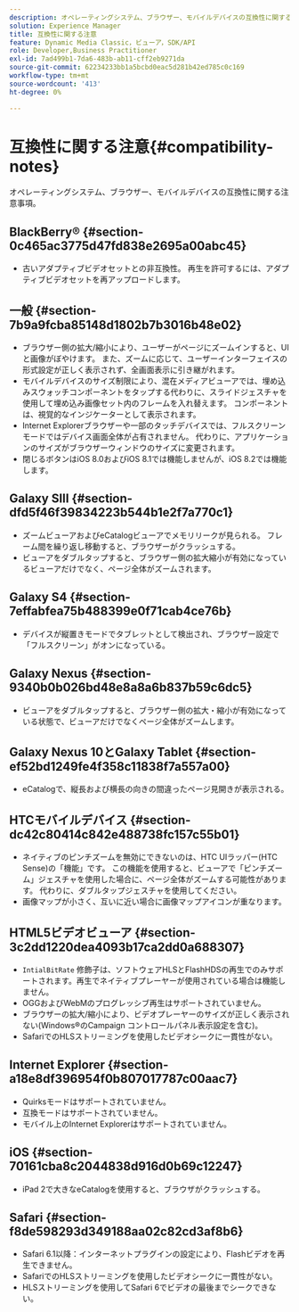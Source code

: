 ```yaml
---
description: オペレーティングシステム、ブラウザー、モバイルデバイスの互換性に関する注意事項。
solution: Experience Manager
title: 互換性に関する注意
feature: Dynamic Media Classic，ビューア，SDK/API
role: Developer,Business Practitioner
exl-id: 7ad499b1-7da6-483b-ab11-cff2eb9271da
source-git-commit: 62234233bb1a5bcbd0eac5d281b42ed785c0c169
workflow-type: tm+mt
source-wordcount: '413'
ht-degree: 0%

---
```


# 互換性に関する注意{#compatibility-notes}

<!-- Updated April 06, 2021 from https://wiki.corp.adobe.com/pages/viewpage.action?spaceKey=scene7qa&title=s7Viewers%2C+S7SDK%2C+S7OnDemand+Release+Notes - Contact is Sasha -->

オペレーティングシステム、ブラウザー、モバイルデバイスの互換性に関する注意事項。

## BlackBerry® {#section-0c465ac3775d47fd838e2695a00abc45}

* 古いアダプティブビデオセットとの非互換性。 再生を許可するには、アダプティブビデオセットを再アップロードします。

## 一般 {#section-7b9a9fcba85148d1802b7b3016b48e02}

* ブラウザー側の拡大/縮小により、ユーザーがページにズームインすると、UIと画像がぼやけます。 また、ズームに応じて、ユーザーインターフェイスの形式設定が正しく表示されず、全画面表示に引き継がれます。
* モバイルデバイスのサイズ制限により、混在メディアビューアでは、埋め込みスウォッチコンポーネントをタップする代わりに、スライドジェスチャを使用して埋め込み画像セット内のフレームを入れ替えます。 コンポーネントは、視覚的なインジケーターとして表示されます。
* Internet Explorerブラウザーや一部のタッチデバイスでは、フルスクリーンモードではデバイス画面全体が占有されません。 代わりに、アプリケーションのサイズがブラウザーウィンドウのサイズに変更されます。
* 閉じるボタンはiOS 8.0およびiOS 8.1では機能しませんが、iOS 8.2では機能します。

## Galaxy SIII {#section-dfd5f46f39834223b544b1e2f7a770c1}

* ズームビューアおよびeCatalogビューアでメモリリークが見られる。 フレーム間を繰り返し移動すると、ブラウザーがクラッシュする。
* ビューアをダブルタップすると、ブラウザー側の拡大縮小が有効になっているビューアだけでなく、ページ全体がズームされます。

## Galaxy S4 {#section-7effabfea75b488399e0f71cab4ce76b}

* デバイスが縦置きモードでタブレットとして検出され、ブラウザー設定で「フルスクリーン」がオンになっている。

## Galaxy Nexus {#section-9340b0b026bd48e8a8a6b837b59c6dc5}

* ビューアをダブルタップすると、ブラウザー側の拡大・縮小が有効になっている状態で、ビューアだけでなくページ全体がズームします。

## Galaxy Nexus 10とGalaxy Tablet {#section-ef52bd1249fe4f358c11838f7a557a00}

* eCatalogで、縦長および横長の向きの間違ったページ見開きが表示される。

## HTCモバイルデバイス {#section-dc42c80414c842e488738fc157c55b01}

* ネイティブのピンチズームを無効にできないのは、HTC UIラッパー(HTC Sense)の「機能」です。 この機能を使用すると、ビューアで「ピンチズーム」ジェスチャを使用した場合に、ページ全体がズームする可能性があります。 代わりに、ダブルタップジェスチャを使用してください。
* 画像マップが小さく、互いに近い場合に画像マップアイコンが重なります。

## HTML5ビデオビューア {#section-3c2dd1220dea4093b17ca2dd0a688307}

* `IntialBitRate` 修飾子は、ソフトウェアHLSとFlashHDSの再生でのみサポートされます。再生でネイティブプレーヤーが使用されている場合は機能しません。
* OGGおよびWebMのプログレッシブ再生はサポートされていません。
* ブラウザーの拡大/縮小により、ビデオプレーヤーのサイズが正しく表示されない(Windows®のCampaign コントロールパネル表示設定を含む)。
* SafariでのHLSストリーミングを使用したビデオシークに一貫性がない。

## Internet Explorer {#section-a18e8df396954f0b807017787c00aac7}

* Quirksモードはサポートされていません。
* 互換モードはサポートされていません。
* モバイル上のInternet Explorerはサポートされていません。

## iOS {#section-70161cba8c2044838d916d0b69c12247}

* iPad 2で大きなeCatalogを使用すると、ブラウザがクラッシュする。

## Safari {#section-f8de598293d349188aa02c82cd3af8b6}

* Safari 6.1以降：インターネットプラグインの設定により、Flashビデオを再生できません。
* SafariでのHLSストリーミングを使用したビデオシークに一貫性がない。
* HLSストリーミングを使用してSafari 6でビデオの最後までシークできない。
